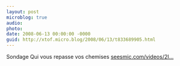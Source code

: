 ```yaml
---
layout: post
microblog: true
audio: 
photo: 
date: 2008-06-13 00:00:00 -0000
guid: http://xtof.micro.blog/2008/06/13/t833689905.html
---
```

Sondage  Qui vous repasse vos chemises [seesmic.com/videos/2I...](http://seesmic.com/videos/2IcFdQOo9D)
